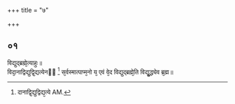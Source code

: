 +++
title = "७"

+++
## ०१
विद्युद्ब्रह्मे᳘त्याहुः॥  
विदा᳘नाद्विद्युद्वि᳘द्यत्येनᳫं [^1] स᳘र्वस्मात्पाप्म᳘नो य᳘ एवं वे᳘द विद्युद्ब्रह्मे᳘ति विद्युॗद्ध्येव ब्र᳘ह्म॥  

[^1]: दानाद्वि᳘द्युद्विद्य᳘त्ये AM.
